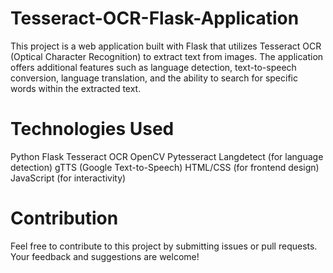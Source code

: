 # Tesseract-OCR-Flask-Application
This project is a web application built with Flask that utilizes Tesseract OCR (Optical Character Recognition) to extract text from images. The application offers additional features such as language detection, text-to-speech conversion, language translation, and the ability to search for specific words within the extracted text.

# Technologies Used
Python
Flask
Tesseract OCR
OpenCV
Pytesseract
Langdetect (for language detection)
gTTS (Google Text-to-Speech)
HTML/CSS (for frontend design)
JavaScript (for interactivity)

# Contribution
Feel free to contribute to this project by submitting issues or pull requests. Your feedback and suggestions are welcome!
